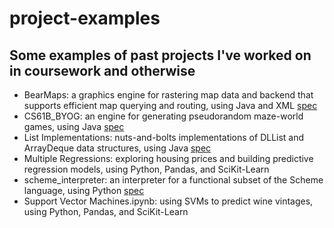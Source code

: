 # project-examples
## Some examples of past projects I've worked on in coursework and otherwise

* BearMaps: a graphics engine for rastering map data and backend that supports efficient map querying and routing, using Java and XML
  [spec](https://sp18.datastructur.es/materials/proj/proj3/proj3)
* CS61B_BYOG: an engine for generating pseudorandom maze-world games, using Java
  [spec](https://sp18.datastructur.es/materials/proj/proj2/proj2)
* List Implementations: nuts-and-bolts implementations of DLList and ArrayDeque data structures, using Java
  [spec](https://sp18.datastructur.es/materials/proj/proj1a/proj1a)
* Multiple Regressions: exploring housing prices and building predictive regression models, using Python, Pandas, and SciKit-Learn
* scheme_interpreter: an interpreter for a functional subset of the Scheme language, using Python
  [spec](https://inst.eecs.berkeley.edu/~cs61a/fa17/proj/scheme/)
* Support Vector Machines.ipynb: using SVMs to predict wine vintages, using Python, Pandas, and SciKit-Learn
